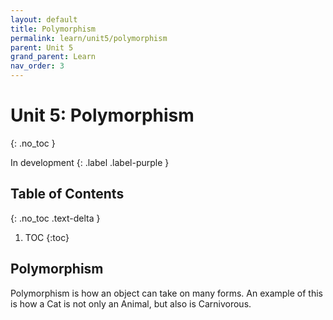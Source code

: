 ```yaml
---
layout: default
title: Polymorphism
permalink: learn/unit5/polymorphism
parent: Unit 5
grand_parent: Learn
nav_order: 3
---
```


<!-- prettier-ignore-start -->

# Unit 5: Polymorphism

{: .no_toc }

In development {: .label .label-purple }

## Table of Contents

{: .no_toc .text-delta }

1. TOC
{:toc}

<!-- prettier-ignore-end -->

## Polymorphism

Polymorphism is how an object can take on many forms. An example of this is how
a Cat is not only an Animal, but also is Carnivorous.
